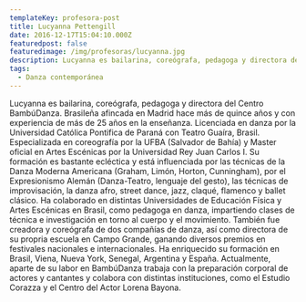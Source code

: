 ```yaml
---
templateKey: profesora-post
title: Lucyanna Pettengill
date: 2016-12-17T15:04:10.000Z
featuredpost: false
featuredimage: /img/profesoras/lucyanna.jpg
description: Lucyanna es bailarina, coreógrafa, pedagoga y directora del Centro BambúDanza.
tags:
  - Danza contemporánea
---
```


Lucyanna es bailarina, coreógrafa, pedagoga y directora del Centro BambúDanza. Brasileña afincada en Madrid hace más de quince años y con experiencia de más de 25 años en la enseñanza. Licenciada en danza por la Universidad Católica Pontifica de Paraná con Teatro Guaíra, Brasil. Especializada en coreografía por la UFBA (Salvador de Bahía) y Master oficial en Artes Escénicas por la Universidad Rey Juan Carlos I.
Su formación es bastante ecléctica y está influenciada por las técnicas de la Danza Moderna Americana (Graham, Limón, Horton, Cunningham), por el Expresionismo Alemán (Danza-Teatro, lenguaje del gesto), las técnicas de improvisación, la danza afro, street dance, jazz, claqué, flamenco y ballet clásico. Ha colaborado en distintas Universidades de Educación Física y Artes Escénicas en Brasil, como pedagoga en danza, impartiendo clases de técnica e investigación en torno al cuerpo y el movimiento. También fue creadora y coreógrafa de dos compañías de danza, así como directora de su propria escuela en Campo Grande, ganando diversos premios en festivales nacionales e internacionales. Ha enriquecido su formación en Brasil, Viena, Nueva York, Senegal, Argentina y España.
Actualmente, aparte de su labor en BambúDanza trabaja con la preparación corporal de actores y cantantes y colabora con distintas instituciones, como el Estudio Corazza y el Centro del Actor Lorena Bayona.
